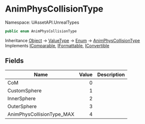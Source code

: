 # AnimPhysCollisionType

Namespace: UAssetAPI.UnrealTypes

```csharp
public enum AnimPhysCollisionType
```

Inheritance [Object](https://docs.microsoft.com/en-us/dotnet/api/system.object) → [ValueType](https://docs.microsoft.com/en-us/dotnet/api/system.valuetype) → [Enum](https://docs.microsoft.com/en-us/dotnet/api/system.enum) → [AnimPhysCollisionType](./uassetapi.unrealtypes.animphyscollisiontype.md)<br>
Implements [IComparable](https://docs.microsoft.com/en-us/dotnet/api/system.icomparable), [IFormattable](https://docs.microsoft.com/en-us/dotnet/api/system.iformattable), [IConvertible](https://docs.microsoft.com/en-us/dotnet/api/system.iconvertible)

## Fields

| Name | Value | Description |
| --- | --: | --- |
| CoM | 0 |  |
| CustomSphere | 1 |  |
| InnerSphere | 2 |  |
| OuterSphere | 3 |  |
| AnimPhysCollisionType_MAX | 4 |  |
